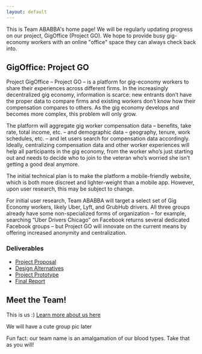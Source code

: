 ```yaml
---
layout: default
---
```

This is Team ABABBA's home page! We will be regularly updating progress on our project, GigOffice (Project GO). We hope to provide busy gig-economy workers with an online "office" space they can always check back into.

## GigOffice: Project GO

Project GigOffice – Project GO – is a platform for gig-economy workers to share their experiences across different firms. In the increasingly decentralized gig economy, information is scarce: new entrants don’t have the proper data to compare firms and existing workers don’t know how their compensation compares to others. As the gig economy develops and becomes more complex, this problem will only grow.

The platform will aggregate gig worker compensation data – benefits, take rate, total income, etc. – and demographic data – geography, tenure, work schedules, etc. – and let users search for compensation data accordingly. Ideally, centralizing compensation data and other worker experiences will help all participants in the gig economy, from the worker who’s just starting out and needs to decide who to join to the veteran who’s worried she isn’t getting a good deal anymore.

The initial technical plan is to make the platform a mobile-friendly website, which is both more discreet and lighter-weight than a mobile app. However, upon user research, this may be subject to change.

For initial user research, Team ABABBA will target a select set of Gig Economy workers, likely Uber, Lyft, and GrubHub drivers. All three groups already have some non-specialized forms of organization – for example, searching “Uber Drivers Chicago” on Facebook returns several dedicated Facebook groups – but Project GO will innovate on the current means by offering increased anonymity and centralization.

### Deliverables

* [Project Proposal](./projectProposal.md)
* [Design Alternatives](./designAlternatives.md)
* [Project Prototype](./projectPrototype.md)
* [Final Report](./finalReport.md)

## Meet the Team!
This is us :) [Learn more about us here](./members.md)


We will have a cute group pic later

Fun fact: our team name is an amalgamation of our blood types. Take that as you will!



<!-- Text can be **bold**, _italic_, or ~~strikethrough~~.

[Link to another page](./1.html).

There should be whitespace between paragraphs.

There should be whitespace between paragraphs. We recommend including a README, or a file with information about your project.

# Header 1

This is a normal paragraph following a header. GitHub is a code hosting platform for version control and collaboration. It lets you and others work together on projects from anywhere.

## Header 2

> This is a blockquote following a header.
>
> When something is important enough, you do it even if the odds are not in your favor.

### Header 3

```js
// Javascript code with syntax highlighting.
var fun = function lang(l) {
  dateformat.i18n = require('./lang/' + l)
  return true;
}
```

```ruby
# Ruby code with syntax highlighting
GitHubPages::Dependencies.gems.each do |gem, version|
  s.add_dependency(gem, "= #{version}")
end
```

#### Header 4

*   This is an unordered list following a header.
*   This is an unordered list following a header.
*   This is an unordered list following a header.

##### Header 5

1.  This is an ordered list following a header.
2.  This is an ordered list following a header.
3.  This is an ordered list following a header.

###### Header 6

| head1        | head two          | three |
|:-------------|:------------------|:------|
| ok           | good swedish fish | nice  |
| out of stock | good and plenty   | nice  |
| ok           | good `oreos`      | hmm   |
| ok           | good `zoute` drop | yumm  |

### There's a horizontal rule below this.

* * *

### Here is an unordered list:

*   Item foo
*   Item bar
*   Item baz
*   Item zip

### And an ordered list:

1.  Item one
1.  Item two
1.  Item three
1.  Item four

### And a nested list:

- level 1 item
  - level 2 item
  - level 2 item
    - level 3 item
    - level 3 item
- level 1 item
  - level 2 item
  - level 2 item
  - level 2 item
- level 1 item
  - level 2 item
  - level 2 item
- level 1 item

### Small image

![Octocat](https://github.githubassets.com/images/icons/emoji/octocat.png)

### Large image

![Branching](https://guides.github.com/activities/hello-world/branching.png)


### Definition lists can be used with HTML syntax.

<dl>
<dt>Name</dt>
<dd>Godzilla</dd>
<dt>Born</dt>
<dd>1952</dd>
<dt>Birthplace</dt>
<dd>Japan</dd>
<dt>Color</dt>
<dd>Green</dd>
</dl>

```
Long, single-line code blocks should not wrap. They should horizontally scroll if they are too long. This line should be long enough to demonstrate this.
```

```
The final element.
``` -->
